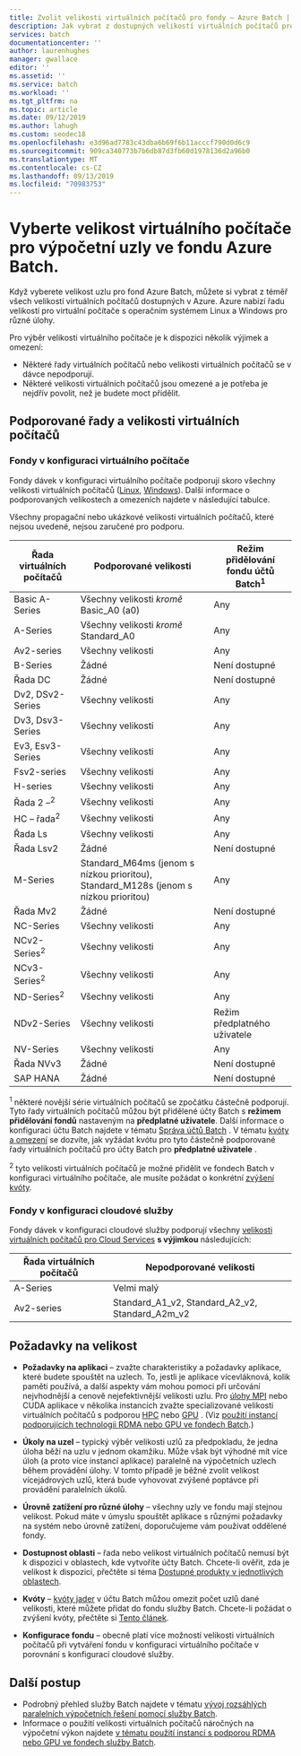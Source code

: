 ```yaml
---
title: Zvolit velikosti virtuálních počítačů pro fondy – Azure Batch | Microsoft Docs
description: Jak vybrat z dostupných velikostí virtuálních počítačů pro výpočetní uzly ve fondech Azure Batch
services: batch
documentationcenter: ''
author: laurenhughes
manager: gwallace
editor: ''
ms.assetid: ''
ms.service: batch
ms.workload: ''
ms.tgt_pltfrm: na
ms.topic: article
ms.date: 09/12/2019
ms.author: lahugh
ms.custom: seodec18
ms.openlocfilehash: e3d96ad7783c43dba6b69f6b11acccf790d0d6c9
ms.sourcegitcommit: 909ca340773b7b6db87d3fb60d1978136d2a96b0
ms.translationtype: MT
ms.contentlocale: cs-CZ
ms.lasthandoff: 09/13/2019
ms.locfileid: "70983753"
---
```

# <a name="choose-a-vm-size-for-compute-nodes-in-an-azure-batch-pool"></a>Vyberte velikost virtuálního počítače pro výpočetní uzly ve fondu Azure Batch.

Když vyberete velikost uzlu pro fond Azure Batch, můžete si vybrat z téměř všech velikostí virtuálních počítačů dostupných v Azure. Azure nabízí řadu velikostí pro virtuální počítače s operačním systémem Linux a Windows pro různé úlohy.

Pro výběr velikosti virtuálního počítače je k dispozici několik výjimek a omezení:

* Některé řady virtuálních počítačů nebo velikosti virtuálních počítačů se v dávce nepodporují.
* Některé velikosti virtuálních počítačů jsou omezené a je potřeba je nejdřív povolit, než je budete moct přidělit.

## <a name="supported-vm-series-and-sizes"></a>Podporované řady a velikosti virtuálních počítačů

### <a name="pools-in-virtual-machine-configuration"></a>Fondy v konfiguraci virtuálního počítače

Fondy dávek v konfiguraci virtuálního počítače podporují skoro všechny velikosti virtuálních počítačů ([Linux](../virtual-machines/linux/sizes.md), [Windows](../virtual-machines/windows/sizes.md)). Další informace o podporovaných velikostech a omezeních najdete v následující tabulce.

Všechny propagační nebo ukázkové velikosti virtuálních počítačů, které nejsou uvedené, nejsou zaručené pro podporu.

| Řada virtuálních počítačů  | Podporované velikosti | Režim přidělování fondu účtů Batch<sup>1</sup> |
|------------|---------|-----------------|
| Basic A-Series | Všechny velikosti *kromě* Basic_A0 (a0) | Any |
| A-Series | Všechny velikosti *kromě* Standard_A0 | Any |
| Av2-series | Všechny velikosti | Any |
| B-Series | Žádné | Není dostupné |
| Řada DC | Žádné | Není dostupné |
| Dv2, DSv2-Series | Všechny velikosti | Any |
| Dv3, Dsv3-Series | Všechny velikosti | Any |
| Ev3, Esv3-Series | Všechny velikosti | Any |
| Fsv2-series | Všechny velikosti | Any |
| H-series | Všechny velikosti | Any |
| Řada 2 –<sup>2</sup> | Všechny velikosti | Any |
| HC – řada<sup>2</sup> | Všechny velikosti | Any |
| Řada Ls | Všechny velikosti | Any |
| Řada Lsv2 | Žádné | Není dostupné |
| M-Series | Standard_M64ms (jenom s nízkou prioritou), Standard_M128s (jenom s nízkou prioritou) | Any |
| Řada Mv2 | Žádné | Není dostupné |
| NC-Series | Všechny velikosti | Any |
| NCv2-Series<sup>2</sup> | Všechny velikosti | Any |
| NCv3-Series<sup>2</sup> | Všechny velikosti | Any |
| ND-Series<sup>2</sup> | Všechny velikosti | Any |
| NDv2-Series | Všechny velikosti | Režim předplatného uživatele |
| NV-Series | Všechny velikosti | Any |
| Řada NVv3 | Žádné | Není dostupné |
| SAP HANA | Žádné | Není dostupné |

<sup>1</sup> některé novější série virtuálních počítačů se zpočátku částečně podporují. Tyto řady virtuálních počítačů můžou být přidělené účty Batch s **režimem přidělování fondů** nastaveným na **předplatné uživatele**. Další informace o konfiguraci účtu Batch najdete v tématu [Správa účtů Batch](batch-account-create-portal.md#additional-configuration-for-user-subscription-mode) . V tématu [kvóty a omezení](batch-quota-limit.md) se dozvíte, jak vyžádat kvótu pro tyto částečně podporované řady virtuálních počítačů pro účty Batch pro **předplatné uživatele** .  

<sup>2</sup> tyto velikosti virtuálních počítačů je možné přidělit ve fondech Batch v konfiguraci virtuálního počítače, ale musíte požádat o konkrétní [zvýšení kvóty](batch-quota-limit.md#increase-a-quota).

### <a name="pools-in-cloud-service-configuration"></a>Fondy v konfiguraci cloudové služby

Fondy dávek v konfiguraci cloudové služby podporují všechny [velikosti virtuálních počítačů pro Cloud Services](../cloud-services/cloud-services-sizes-specs.md) **s výjimkou** následujících:

| Řada virtuálních počítačů  | Nepodporované velikosti |
|------------|-------------------|
| A-Series   | Velmi malý       |
| Av2-series | Standard_A1_v2, Standard_A2_v2, Standard_A2m_v2 |

## <a name="size-considerations"></a>Požadavky na velikost

* **Požadavky na aplikaci** – zvažte charakteristiky a požadavky aplikace, které budete spouštět na uzlech. To, jestli je aplikace vícevláknová, kolik paměti používá, a další aspekty vám mohou pomoci při určování nejvhodnější a cenově nejefektivnější velikosti uzlu. Pro [úlohy MPI](batch-mpi.md) nebo CUDA aplikace v několika instancích zvažte specializované velikosti virtuálních počítačů s podporou [HPC](../virtual-machines/linux/sizes-hpc.md) nebo [GPU](../virtual-machines/linux/sizes-gpu.md) . (Viz [použití instancí podporujících technologii RDMA nebo GPU ve fondech Batch](batch-pool-compute-intensive-sizes.md).)

* **Úkoly na uzel** – typický výběr velikosti uzlů za předpokladu, že jedna úloha běží na uzlu v jednom okamžiku. Může však být výhodné mít více úloh (a proto více instancí aplikace) paralelně na [](batch-parallel-node-tasks.md) výpočetních uzlech během provádění úlohy. V tomto případě je běžné zvolit velikost vícejádrových uzlů, která bude vyhovovat zvýšené poptávce při provádění paralelních úkolů.

* **Úrovně zatížení pro různé úlohy** – všechny uzly ve fondu mají stejnou velikost. Pokud máte v úmyslu spouštět aplikace s různými požadavky na systém nebo úrovně zatížení, doporučujeme vám používat oddělené fondy.

* **Dostupnost oblasti** – řada nebo velikost virtuálních počítačů nemusí být k dispozici v oblastech, kde vytvoříte účty Batch. Chcete-li ověřit, zda je velikost k dispozici, přečtěte si téma [Dostupné produkty v jednotlivých oblastech](https://azure.microsoft.com/regions/services/).

* **Kvóty** – [kvóty jader](batch-quota-limit.md#resource-quotas) v účtu Batch můžou omezit počet uzlů dané velikosti, které můžete přidat do fondu služby Batch. Chcete-li požádat o zvýšení kvóty, přečtěte si [Tento článek](batch-quota-limit.md#increase-a-quota). 

* **Konfigurace fondu** – obecně platí více možností velikosti virtuálních počítačů při vytváření fondu v konfiguraci virtuálního počítače v porovnání s konfigurací cloudové služby.

## <a name="next-steps"></a>Další postup

* Podrobný přehled služby Batch najdete v tématu [vývoj rozsáhlých paralelních výpočetních řešení pomocí služby Batch](batch-api-basics.md).
* Informace o použití velikosti virtuálních počítačů náročných na výpočetní výkon najdete [v tématu použití instancí s podporou RDMA nebo GPU ve fondech služby Batch](batch-pool-compute-intensive-sizes.md).
